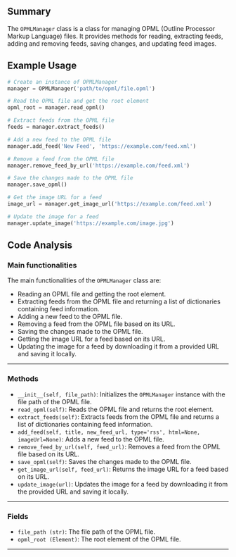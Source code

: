 ## Summary
The `OPMLManager` class is a class for managing OPML (Outline Processor Markup Language) files. It provides methods for reading, extracting feeds, adding and removing feeds, saving changes, and updating feed images.

## Example Usage
```python
# Create an instance of OPMLManager
manager = OPMLManager('path/to/opml/file.opml')

# Read the OPML file and get the root element
opml_root = manager.read_opml()

# Extract feeds from the OPML file
feeds = manager.extract_feeds()

# Add a new feed to the OPML file
manager.add_feed('New Feed', 'https://example.com/feed.xml')

# Remove a feed from the OPML file
manager.remove_feed_by_url('https://example.com/feed.xml')

# Save the changes made to the OPML file
manager.save_opml()

# Get the image URL for a feed
image_url = manager.get_image_url('https://example.com/feed.xml')

# Update the image for a feed
manager.update_image('https://example.com/image.jpg')
```

## Code Analysis
### Main functionalities
The main functionalities of the `OPMLManager` class are:
- Reading an OPML file and getting the root element.
- Extracting feeds from the OPML file and returning a list of dictionaries containing feed information.
- Adding a new feed to the OPML file.
- Removing a feed from the OPML file based on its URL.
- Saving the changes made to the OPML file.
- Getting the image URL for a feed based on its URL.
- Updating the image for a feed by downloading it from a provided URL and saving it locally.
___
### Methods
- `__init__(self, file_path)`: Initializes the `OPMLManager` instance with the file path of the OPML file.
- `read_opml(self)`: Reads the OPML file and returns the root element.
- `extract_feeds(self)`: Extracts feeds from the OPML file and returns a list of dictionaries containing feed information.
- `add_feed(self, title, new_feed_url, type='rss', html=None, imageUrl=None)`: Adds a new feed to the OPML file.
- `remove_feed_by_url(self, feed_url)`: Removes a feed from the OPML file based on its URL.
- `save_opml(self)`: Saves the changes made to the OPML file.
- `get_image_url(self, feed_url)`: Returns the image URL for a feed based on its URL.
- `update_image(url)`: Updates the image for a feed by downloading it from the provided URL and saving it locally.
___
### Fields
- `file_path (str)`: The file path of the OPML file.
- `opml_root (Element)`: The root element of the OPML file.
___
